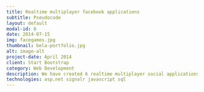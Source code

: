 ```yaml
---
title: Realtime multiplayer facebook applications
subtitle: Pseudocode
layout: default
modal-id: 6
date: 2014-07-15
img: facegames.jpg
thumbnail: bela-portfolio.jpg
alt: image-alt
project-date: April 2014
client: Start Bootstrap
category: Web Development
description: We have created 6 realtime multiplayer social applications which support thousands of simultaneous connections per day. All the applications have integrated virtual currencies and custom payment system.
technologies: asp.net signalr javascript sql
---
```

